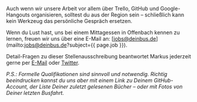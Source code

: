 Auch wenn wir unsere Arbeit vor allem über Trello, GitHub und Google-Hangouts organisieren, solltest du aus der Region sein – schließlich kann kein Werkzeug das persönliche Gespräch ersetzen.

Wenn du Lust hast, uns bei einem Mittagessen in Offenbach kennen zu lernen, freuen wir uns über eine E-Mail an: [jobs@deinbus.de](mailto:jobs@deinbus.de?subject={{ page.job }}).

Detail-Fragen zu dieser Stellenausschreibung beantwortet Markus jederzeit gerne per [E-Mail](mailto:markus.tacker@deinbus.de) oder [Twitter](https://twitter.com/coderbyheart).

_P.S.: Formelle Qualifikationen sind sinnvoll und notwendig. Richtig beeindrucken kannst du uns aber mit einem Link zu Deinem GitHub-Account, der Liste Deiner zuletzt gelesenen Bücher – oder mit Fotos von Deiner letzten Busfahrt._

